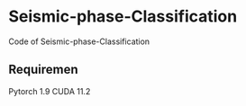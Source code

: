 # Seismic-phase-Classification
Code of Seismic-phase-Classification
## Requiremen
Pytorch 1.9
CUDA 11.2
